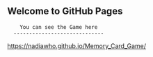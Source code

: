 ## Welcome to GitHub Pages


        You can see the Game here 
      -----------------------------
https://nadiawho.github.io/Memory_Card_Game/
